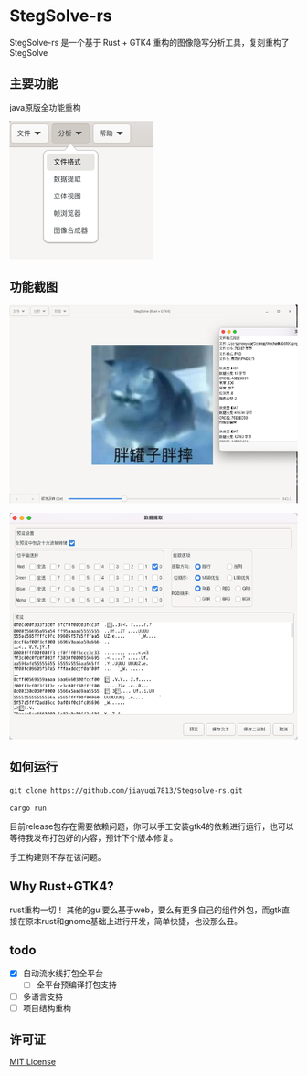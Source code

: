 # StegSolve-rs 
StegSolve-rs 是一个基于 Rust + GTK4 重构的图像隐写分析工具，复刻重构了StegSolve
## 主要功能
java原版全功能重构

![功能展示](img/image2.png)


## 功能截图

![alt text](img/image.png)

![alt text](img/lsb.png)

## 如何运行
`git clone https://github.com/jiayuqi7813/Stegsolve-rs.git`

`cargo run`

目前release包存在需要依赖问题，你可以手工安装gtk4的依赖进行运行，也可以等待我发布打包好的内容，预计下个版本修复。

手工构建则不存在该问题。


## Why Rust+GTK4?
rust重构一切！
其他的gui要么基于web，要么有更多自己的组件外包，而gtk直接在原本rust和gnome基础上进行开发，简单快捷，也没那么丑。


## todo

- [x] 自动流水线打包全平台
    - [ ] 全平台预编译打包支持
- [ ] 多语言支持
- [ ] 项目结构重构

## 许可证
[MIT License](LICENSE)